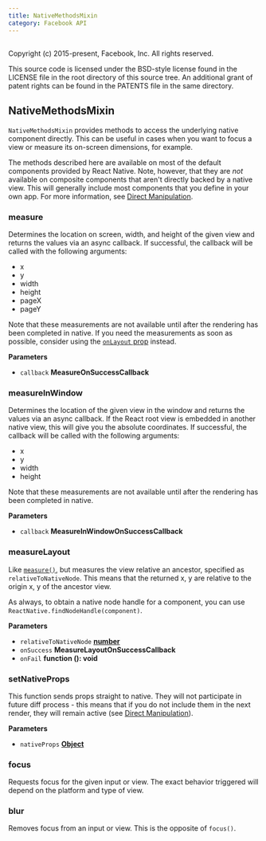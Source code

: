 ```yaml
---
title: NativeMethodsMixin
category: Facebook API
---
```

<!-- Generated by documentation.js. Update this documentation by updating the source code. -->

## 

Copyright (c) 2015-present, Facebook, Inc.
All rights reserved.

This source code is licensed under the BSD-style license found in the
LICENSE file in the root directory of this source tree. An additional grant
of patent rights can be found in the PATENTS file in the same directory.

## NativeMethodsMixin

`NativeMethodsMixin` provides methods to access the underlying native
component directly. This can be useful in cases when you want to focus
a view or measure its on-screen dimensions, for example.

The methods described here are available on most of the default components
provided by React Native. Note, however, that they are _not_ available on
composite components that aren't directly backed by a native view. This will
generally include most components that you define in your own app. For more
information, see [Direct
Manipulation](docs/direct-manipulation.html).

### measure

Determines the location on screen, width, and height of the given view and
returns the values via an async callback. If successful, the callback will
be called with the following arguments:

-   x
-   y
-   width
-   height
-   pageX
-   pageY

Note that these measurements are not available until after the rendering
has been completed in native. If you need the measurements as soon as
possible, consider using the [`onLayout`
prop](docs/view.html#onlayout) instead.

**Parameters**

-   `callback` **MeasureOnSuccessCallback** 

### measureInWindow

Determines the location of the given view in the window and returns the
values via an async callback. If the React root view is embedded in
another native view, this will give you the absolute coordinates. If
successful, the callback will be called with the following
arguments:

-   x
-   y
-   width
-   height

Note that these measurements are not available until after the rendering
has been completed in native.

**Parameters**

-   `callback` **MeasureInWindowOnSuccessCallback** 

### measureLayout

Like [`measure()`](#measure), but measures the view relative an ancestor,
specified as `relativeToNativeNode`. This means that the returned x, y
are relative to the origin x, y of the ancestor view.

As always, to obtain a native node handle for a component, you can use
`ReactNative.findNodeHandle(component)`.

**Parameters**

-   `relativeToNativeNode` **[number](https://developer.mozilla.org/en-US/docs/Web/JavaScript/Reference/Global_Objects/Number)** 
-   `onSuccess` **MeasureLayoutOnSuccessCallback** 
-   `onFail` **function (): void** 

### setNativeProps

This function sends props straight to native. They will not participate in
future diff process - this means that if you do not include them in the
next render, they will remain active (see [Direct
Manipulation](docs/direct-manipulation.html)).

**Parameters**

-   `nativeProps` **[Object](https://developer.mozilla.org/en-US/docs/Web/JavaScript/Reference/Global_Objects/Object)** 

### focus

Requests focus for the given input or view. The exact behavior triggered
will depend on the platform and type of view.

### blur

Removes focus from an input or view. This is the opposite of `focus()`.
